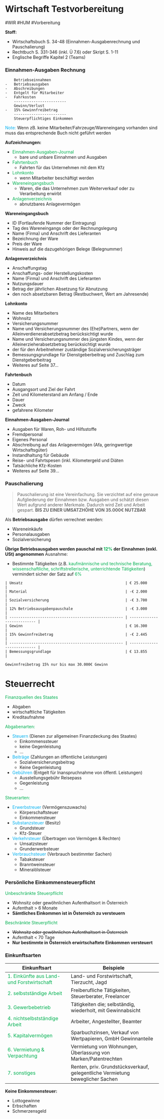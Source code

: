 # Wirtschaft Testvorbereitung
#WIR #HUM #Vorbereitung 

**Stoff:**
- Wirtschaftsbuch S. 34-48 (Einnahmen-Ausgabenrechnung und Pauschalierung)
- Rechtbuch S. 331-346 (inkl. Ü 7.6) oder Skript S. 1-11
- Englische Begriffe Kapitel 2 (Teams)

### Einnahmen-Ausgaben Rechnung

```
	Betriebseinnahmen
-   Betriebsausgaben
-   Abschreibungen
-   Entgelt für Mitarbeiter
-   Fahrkosten 
    ------------------------
    Gewinn/Verlust
-   15% Gewinnfreibetrag
	------------------------
	Steuerpflichtiges Einkommen
```

<span style="color:#00b0f0">Note:</span> Wenn zB. keine Mitarbeiter/Fahrzeuge/Wareneingang vorhanden sind muss das entsprechende Buch nicht geführt werden

**Aufzeichnungen:**
- <span style="color:#00b050">Einnahmen-Ausgaben-Journal</span>
	- bare und unbare Einnahmen und Ausgaben
- <span style="color:#00b050">Fahrtenbuch</span>
	- Fahrten für das Unternehmen mit dem Kfz
- <span style="color:#00b050">Lohnkonto</span>
	- wenn Mitarbeiter beschäftigt werden
- <span style="color:#00b050">Wareneingangsbuch</span>
	- Waren, die das Unternehmen zum Weiterverkauf oder zu Verarbeitung erwirbt 
- <span style="color:#00b050">Anlagenverzeichnis</span>
	- abnutzbares Anlagevermögen

**Wareneingangsbuch**
- ID (Fortlaufende Nummer der Eintragung)
- Tag des Wareneingangs oder der Rechnungslegung
- Name (Firma) und Anschrift des Lieferanten
- Bezeichnung der Ware
- Preis der Ware
- Hinweis auf die dazugehörigen Belege (Belegnummer)

**Anlagenverzeichnis**
- Anschaffungstag
- Anschaffungs- oder Herstellungskosten
- Name (Firma) und Anschrift des Lieferanten
- Nutzungsdauer
- Betrag der jährlichen Absetzung für Abnutzung
- den noch absetzbaren Betrag (Restbuchwert, Wert am Jahresende)

**Lohnkonto**
- Name des Mitarbeiters
- Wohnsitz
- Versicherungsnummer
- Name und Versicherungsnummer des (Ehe)Partners, wenn der Alleinverdienerabsetzbetrag berücksichtigt wurde
- Name und Versicherungsnummer des jüngsten Kindes, wenn der Alleinerzieherabsetzbetrag berücksichtigt wurde
- der für den Arbeitnehmer zuständige Sozialversicherungsträger
- Bemessungsgrundlage für Dienstgeberbeitrag und Zuschlag zum Dienstgeberbeitrag
- Weiteres auf Seite 37...

**Fahrtenbuch**
- Datum
- Ausgangsort und Ziel der Fahrt
- Zeit und Kilometerstand am Anfang / Ende
- Dauer
- Zweck
- gefahrene Kilometer

**Einnahmen-Ausgaben-Journal**
- Ausgaben für Waren, Roh- und Hilfsstoffe
- Fremdpersonal
- Eigenes Personal
- Abschreibung auf das Anlagevermögen (Afa, geringwertige Wirtschaftsgüter)
- Instandhaltung für Gebäude
- Reise- und Fahrtspesen (inkl. Kilometergeld und Diäten
- Tatsächliche Kfz-Kosten
- Weiteres auf Seite 39...

### Pauschalierung

> Pauschalierung ist eine Vereinfachung. Sie verzichtet auf eine genaue Aufgliederung der Einnahmen bzw. Ausgaben und schätzt diesen Wert aufgrund anderer Merkmale. Dadurch wird Zeit und Arbeit gespart. **BIS ZU EINER UMSATZHÖHE VON 35.000€ NUTZBAR**

Als **Betriebsausgabe** dürfen verrechnet werden:
- Wareneinkäufe
- Personalausgaben
- Sozialversicherung

**Übrige Betriebsausgaben werden pauschal mit <span style="color:#00b050">12%</span> der Einnahmen (exkl. USt) angenommen**
Ausnahme:
- Bestimmte Tätigkeiten (z.B. <span style="color:#00b050">kaufmännische und technische Beratung, wissenschaftliche, schriftstrellerische, unterrichtende Tätigkeiten</span>) vermindert sicher der Satz auf <span style="color:#00b050">6%</span>

```
| Umsatz                                               | € 25.000                    |
| Material                                             | -€ 2.000                    |
| Sozialversicherung                                   | -€ 3.700                    |
| 12% Betriebsausgabenpauschale                        | -€ 3.000                    |
| ---------------------------------------------------- | --------------------------- |
| Gewinn                                               | € 16.300                    |
| 15% Gewinnfreibetrag                                 | -€ 2.445                    |
| ---------------------------------------------------- | --------------------------- |
| Bemessungsgrundlage                                  | € 13.855                    |

Gewinnfreibetrag 15% nur bis max 30.000€ Gewinn
```

# Steuerrecht

<span style="color:#00b050">Finanzquellen des Staates</span>
- Abgaben
- wirtschaftliche Tätigkeiten
- Kreditaufnahme

<span style="color:#00b050">Abgabenarten:</span>
- <span style="color:#00b0f0">Steuern</span> (Dienen zur allgemeinen Finanzdeckung des Staates)
	- Einkommenssteuer
	- keine Gegenleistung
	- ...
- <span style="color:#00b0f0">Beiträge</span> (Zahlungen an öffentliche Leistungen)
	- Sozialversicherungsbeitrag
	- Keine Gegenleistung
- <span style="color:#00b0f0">Gebühren</span> (Entgelt für Inanspruchnahme von öffentl. Leistungen)
	- Ausstellungsgebühr Reisepass
	- Gegenleistung
	- ...

<span style="color:#00b050">Steuerarten:</span>
- <span style="color:#00b0f0">Erwerbstreuer</span> (Vermögenszuwachs)
	- Körperschaftsteuer
	- Einkommensteuer
- <span style="color:#00b0f0">Substanzsteuer</span> (Besitz)
	- Grundsteuer
	- Kfz-Steuer
- <span style="color:#00b0f0">Verkehrsteuer</span> (Übertragen von Vermögen & Rechten)
	- Umsatzsteuer
	- Grunderwerbsteuer
- <span style="color:#00b0f0">Verbrauchsteuer</span> (Verbrauch bestimmter Sachen)
	- Tabaksteuer
	- Branntweinsteuer
	- Mineralölsteuer

### Persönliche Einkommensteuerpflicht

<span style="color:#00b050">Unbeschränkte Steuerpflicht</span>
- Wohnsitz oder gewöhnlichen Aufenthaltsort in Österreich
- Aufenthalt > 6 Monate
- **Sämtliches Einkommen ist in Österreich zu versteuern**

<span style="color:#00b050">Beschränkte Steuerpflicht</span>
- ~~Wohnsitz oder gewöhnlichen Aufenthaltsort in Österreich~~
- Aufenthalt < 70 Tage
- **Nur bestimmte in Österreich erwirtschaftete Einkommen versteuert**

### Einkunftsarten
| **Einkunftsart** | **Beispiele** |
| ---- | ---- |
| <span style="color:#00b050">1. Einkünfte aus Land- und Forstwirtschaft</span> | Land- und Forstwirtschaft, Tierzucht, Jagd |
| <span style="color:#00b050">2. selbstständige Arbeit</span> | Freiberufliche Tätigkeiten, Steuerberater, Freelancer |
| <span style="color:#00b050">3. Gewerbebetrieb</span> | Tätigkeiten die; selbständig, wiederholt, mit Gewinnabsicht |
| <span style="color:#00b050">4. nichtselbstständige Arbeit</span> | Arbeiter, Angestellter, Beamter |
| <span style="color:#00b050">5. Kapitalvermögen</span> | Sparbuchzinsen, Verkauf von Wertpapieren, GmbH Gewinnanteile |
| <span style="color:#00b050">6. Vermietung & Verpachtung</span> | Vermietung von Wohnungen, Überlassung von Marken/Patentrechten |
| <span style="color:#00b050">7. sonstiges</span> | Renten, priv. Grundstücksverkauf, gelegentliche Vermietung beweglicher Sachen |
**Keine Einkommensteuer:**
- Lottogewinne
- Erbschaften
- Schmerzensgeld